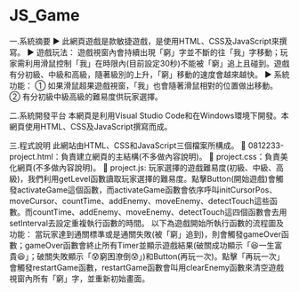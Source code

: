 # JS_Game
一.系統摘要
► 此網頁遊戲是款敏捷遊戲，是使用HTML、CSS及JavaScript來撰寫。
► 遊戲玩法：
遊戲視窗內會持續出現「窮」字並不斷的往「我」字移動；玩家需利用滑鼠控制「我」在時限內(目前設定30秒)不能被「窮」追上且碰到。遊戲有分初級、中級和高級，隨著級別的上升，「窮」移動的速度會越來越快。
► 系統功能：
    ① 如果滑鼠超果遊戲視窗，「我」也會隨著滑鼠相對的位置做出移動。
	② 有分初級中級高級的難易度供玩家選擇。

二.系統開發平台
本網頁是利用Visual Studio Code和在Windows環境下開發。本網頁使用HTML、CSS及JavaScript撰寫而成。

三.程式說明
此網站由HTML、CSS和JavaScript三個檔案所構成。
 0812233-project.html：負責建立網頁的主結構(不多做內容說明)。
 project.css：負責美化網頁(不多做內容說明)。
 project.js:
玩家選擇的遊戲難易度(初級、中級、高級)，我們利用getLevel函數讀取玩家選擇的難易度。點擊Button(開始遊戲)會觸發activateGame這個函數，而activateGame函數會依序呼叫initCursorPos、moveCursor、countTime、addEnemy、moveEnemy、detectTouch這些函數。而countTime、addEnemy、moveEnemy、detectTouch這四個函數會去用setInterval去設定重複執行函數的時間。
以下為遊戲開始所執行函數的流程圖及功能：
當玩家達到通關標準或是通關失敗(被「窮」追到)，則會觸發gameOver函數；gameOver函數會終止所有Timer並顯示遊戲結果(破關成功顯示「😆一生富貴😆」；破關失敗顯示「😰窮困潦倒😰」)和Button(再玩一次)。點擊「再玩一次」會觸發restartGame函數，restartGame函數會叫用clearEnemy函數來清空遊戲視窗內所有「窮」字，並重新初始畫面。
